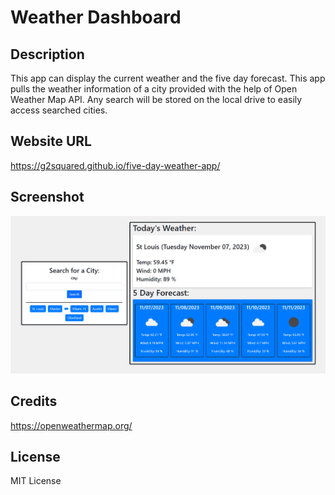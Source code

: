 # Weather Dashboard

## Description

This app can display the current weather and the five day forecast. This app pulls the weather information of a city provided with the help of Open Weather Map API. Any search will be stored on the local drive to easily access searched cities.

## Website URL

https://g2squared.github.io/five-day-weather-app/

## Screenshot

![screenshot of weather app](assets/images/Weather%20Dashboard%20Screenshot.png)

## Credits

https://openweathermap.org/

## License

MIT License
